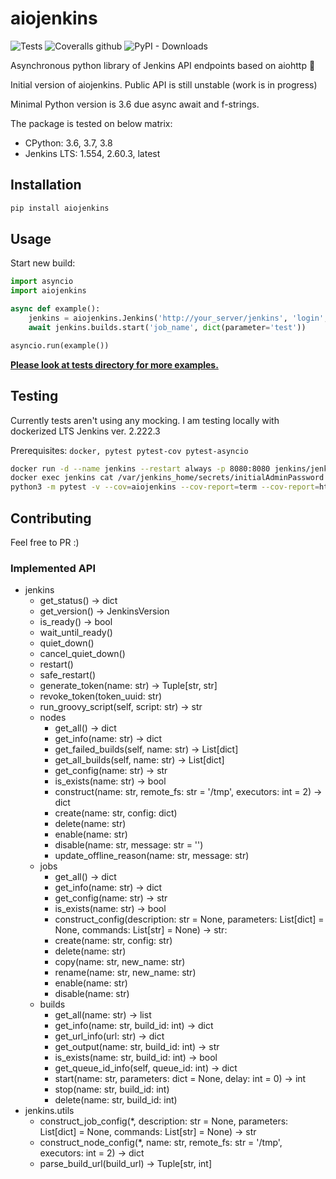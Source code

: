 # aiojenkins

![Tests](https://github.com/pbelskiy/aiojenkins/workflows/Tests/badge.svg)
![Coveralls github](https://img.shields.io/coveralls/github/pbelskiy/aiojenkins?label=Coverage)
![PyPI - Downloads](https://img.shields.io/pypi/dm/aiojenkins?color=1&label=Downloads)

Asynchronous python library of Jenkins API endpoints based on aiohttp 🥳

Initial version of aiojenkins. Public API is still unstable (work is in progress)

Minimal Python version is 3.6 due async await and f-strings.

The package is tested on below matrix:
- CPython: 3.6, 3.7, 3.8
- Jenkins LTS: 1.554, 2.60.3, latest

## Installation

```sh
pip install aiojenkins
```

## Usage

Start new build:
```python
import asyncio
import aiojenkins

async def example():
    jenkins = aiojenkins.Jenkins('http://your_server/jenkins', 'login', 'password')
    await jenkins.builds.start('job_name', dict(parameter='test'))

asyncio.run(example())
```
[__Please look at tests directory for more examples.__](https://github.com/pbelskiy/aiojenkins/tree/master/tests)

## Testing

Currently tests aren't using any mocking.
I am testing locally with dockerized LTS Jenkins ver. 2.222.3

Prerequisites: `docker, pytest pytest-cov pytest-asyncio`

```sh
docker run -d --name jenkins --restart always -p 8080:8080 jenkins/jenkins:lts
docker exec jenkins cat /var/jenkins_home/secrets/initialAdminPassword
python3 -m pytest -v --cov=aiojenkins --cov-report=term --cov-report=html
```

## Contributing

Feel free to PR :)


### Implemented API

- jenkins
  - get_status() -> dict
  - get_version() -> JenkinsVersion
  - is_ready() -> bool
  - wait_until_ready()
  - quiet_down()
  - cancel_quiet_down()
  - restart()
  - safe_restart()
  - generate_token(name: str) -> Tuple[str, str]
  - revoke_token(token_uuid: str)
  - run_groovy_script(self, script: str) -> str
  - nodes
    - get_all() -> dict
    - get_info(name: str) -> dict
    - get_failed_builds(self, name: str) -> List[dict]
    - get_all_builds(self, name: str) -> List[dict]
    - get_config(name: str) -> str
    - is_exists(name: str) -> bool
    - construct(name: str,
                remote_fs: str = '/tmp',
                executors: int = 2) -> dict
    - create(name: str, config: dict)
    - delete(name: str)
    - enable(name: str)
    - disable(name: str, message: str = '')
    - update_offline_reason(name: str, message: str)
  - jobs
    - get_all() -> dict
    - get_info(name: str) -> dict
    - get_config(name: str) -> str
    - is_exists(name: str) -> bool
    - construct_config(description: str = None,
                       parameters: List[dict] = None,
                      commands: List[str] = None) -> str:
    - create(name: str, config: str)
    - delete(name: str)
    - copy(name: str, new_name: str)
    - rename(name: str, new_name: str)
    - enable(name: str)
    - disable(name: str)
  - builds
    - get_all(name: str) -> list
    - get_info(name: str, build_id: int) -> dict
    - get_url_info(url: str) -> dict
    - get_output(name: str, build_id: int) -> str
    - is_exists(name: str, build_id: int) -> bool
    - get_queue_id_info(self, queue_id: int) -> dict
    - start(name: str,
            parameters: dict = None,
            delay: int = 0) -> int
    - stop(name: str, build_id: int)
    - delete(name: str, build_id: int)
- jenkins.utils
  - construct_job_config(*, description: str = None,
                         parameters: List[dict] = None,
                         commands: List[str] = None) -> str
  - construct_node_config(*, name: str,
                          remote_fs: str = '/tmp',
                          executors: int = 2) -> dict
  - parse_build_url(build_url) -> Tuple[str, int]

